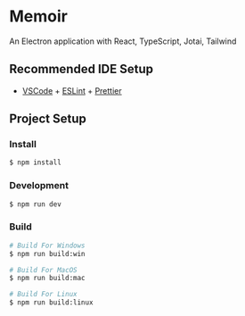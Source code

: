 # Memoir

An Electron application with React, TypeScript, Jotai, Tailwind

## Recommended IDE Setup

- [VSCode](https://code.visualstudio.com/) + [ESLint](https://marketplace.visualstudio.com/items?itemName=dbaeumer.vscode-eslint) + [Prettier](https://marketplace.visualstudio.com/items?itemName=esbenp.prettier-vscode)

## Project Setup

### Install

```bash
$ npm install
```

### Development

```bash
$ npm run dev
```

### Build

```bash
# Build For Windows
$ npm run build:win

# Build For MacOS
$ npm run build:mac

# Build For Linux
$ npm run build:linux
```
